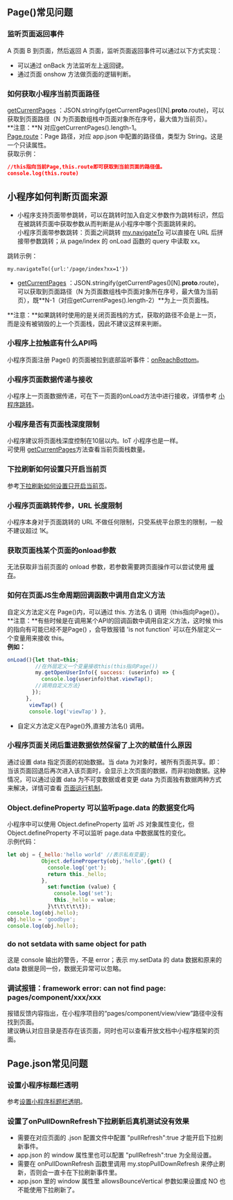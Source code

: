 ## Page()常见问题

### 监听页面返回事件
A 页面 B 到页面，然后返回 A 页面，监听页面返回事件可以通过以下方式实现：

- 可以通过 onBack 方法监听左上返回键。
- 通过页面 onshow 方法做页面的逻辑判断。 

### 如何获取小程序当前页面路径
[getCurrentPages](https://opendocs.alipay.com/mini/framework/getcurrentpages) ：JSON.stringify(getCurrentPages()[N].__proto__.route)，可以获取到页面路径（N 为页面数组栈中页面对象所在序号，最大值为当前页）。<br />**注意：**N 对应getCurrentPages().length-1。<br />[Page.route](https://opendocs.alipay.com/mini/framework/page-detail#Page.route)：Page 路径，对应 app.json 中配置的路径值，类型为 String。这是一个只读属性。<br />获取示例：
```json
//this指向当前Page,this.route即可获取到当前页面的路径值。
console.log(this.route)
```

## 小程序如何判断页面来源

- 小程序支持页面带参跳转，可以在跳转时加入自定义参数作为跳转标识，然后在被跳转页面中获取参数从而判断是从小程序中哪个页面跳转来的。<br />小程序页面带参数跳转：页面之间跳转 [my.navigateTo](https://opendocs.alipay.com/mini/api/zwi8gx) 可以直接在 URL 后拼接带参数跳转；从 page/index 的 onLoad 函数的 query 中读取 xx。

跳转示例：
```
my.navigateTo({url:'/page/index?xx=1'})
```

- [getCurrentPages](https://opendocs.alipay.com/mini/framework/getcurrentpages) ：JSON.stringify(getCurrentPages()[N].__proto__.route)，可以获取到页面路径（N 为页面数组栈中页面对象所在序号，最大值为当前页），既**N-1（对应getCurrentPages().length-2）**为上一页页面栈。

**注意：**如果跳转时使用的是关闭页面栈的方式，获取的路径不会是上一页，而是没有被销毁的上一个页面栈，因此不建议这样来判断。 

### 小程序上拉触底有什么API吗
小程序页面注册 Page() 的页面被拉到底部监听事件：[onReachBottom](https://opendocs.alipay.com/mini/framework/page-detail)。

### 小程序页面数据传递与接收
小程序上一页面数据传递，可在下一页面的onLoad方法中进行接收，详情参考 [小程序跳转](https://opendocs.alipay.com/support/01rb03)。 

### 小程序是否有页面栈深度限制
小程序建议将页面栈深度控制在10层以内。IoT 小程序也是一样。<br />可使用 [getCurrentPages](https://opendocs.alipay.com/mini/framework/getcurrentpages)方法查看当前页面栈数量。 

### 下拉刷新如何设置只开启当前页
参考[下拉刷新如何设置只开启当前页](https://opendocs.alipay.com/support/01rb7p)。 

### 小程序页面跳转传参，URL 长度限制
小程序本身对于页面跳转的 URL 不做任何限制，只受系统平台原生的限制，一般不建议超过 1K。 

### 获取页面栈某个页面的onload参数
无法获取非当前页面的 onload 参数，若参数需要跨页面操作可以尝试使用 [缓存](https://opendocs.alipay.com/mini/api/qm3ggk)。 

### 如何在页面JS生命周期回调函数中调用自定义方法
自定义方法定义在 Page()内，可以通过 this. 方法名 () 调用（this指向Page()）。<br />**注意：**有些时候是在调用某个API的回调函数中调用自定义方法，这时候 this 的指向有可能已经不是Page() ，会导致报错 'is not function' 可以在外层定义一个变量用来接收 this。<br />**例如：**
```javascript
onLoad(){let that=this;
         //在外层定义一个变量接收this(this指向Page())
         my.getOpenUserInfo({ success: (userinfo) => { 
           console.log(userinfo)that.viewTap();
         //调用自定义方法} 
        });
      },
       viewTap() {
       console.log('viewTap') },
```

- 自定义方法定义在Page()外,直接方法名() 调用。 

### 小程序页面关闭后重进数据依然保留了上次的赋值什么原因
通过设置 data 指定页面的初始数据。当 data 为对象时，被所有页面共享。即：当该页面回退后再次进入该页面时，会显示上次页面的数据，而非初始数据。这种情况，可以通过设置 data 为不可变数据或者变更 data 为页面独有数据两种方式来解决，详情可查看 [页面运行机制](https://opendocs.alipay.com/mini/framework/page-detail#%E9%A1%B5%E9%9D%A2%E6%95%B0%E6%8D%AE%E5%AF%B9%E8%B1%A1-data)。 

### Object.defineProperty 可以监听page.data 的数据变化吗
小程序中可以使用 Object.defineProperty 监听 JS 对象属性变化，但 Object.defineProperty 不可以监听 page.data 中数据属性的变化。<br />示例代码：
```javascript
let obj = {_hello:'hello world' //表示私有变量};          
           Object.defineProperty(obj,'hello',{get() {   
             console.log('get');     
             return this._hello;      
           },         
             set:function (value) {      
               console.log('set');      
               this._hello = value;       
             }\t\t\t\t\t});
console.log(obj.hello);
obj.hello = 'goodbye';
console.log(obj.hello);
```

### do not setdata with same object for path
这是 console 输出的警告，不是 error；表示 my.setData 的 data 数据和原来的 data 数据是同一份，数据无异常可以忽略。

### 调试报错：framework error: can not find page: pages/component/xxx/xxx
报错反馈内容指出，在小程序项目的“pages/component/view/view”路径中没有找到页面。<br />建议确认对应目录是否存在该页面，同时也可以查看开放文档中小程序框架的页面。 

## Page.json常见问题

### 设置小程序标题栏透明
参考[设置小程序标题栏透明](https://opendocs.alipay.com/support/01rb0y)。 

### 设置了onPullDownRefresh下拉刷新后真机测试没有效果

- 需要在对应页面的 .json 配置文件中配置 "pullRefresh":true 才能开启下拉刷新事件。
- app.json 的 window 属性里也可以配置 "pullRefresh":true 为全局设置。
- 需要在 onPullDownRefresh 函数里调用 my.stopPullDownRefresh 来停止刷新，否则会一直卡在下拉刷新事件里。
- app.json 里的 window 属性里 allowsBounceVertical 参数如果设置成 NO 也不能使用下拉刷新了。  
